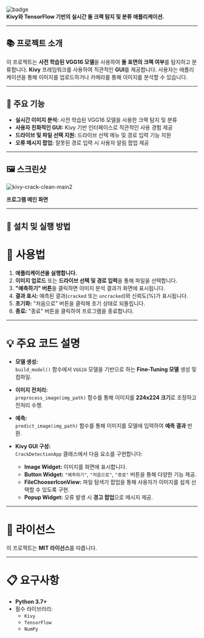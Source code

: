 ![badge](https://img.shields.io/badge/version-1.0.0-blue) <br/>
**Kivy와 TensorFlow 기반의 실시간 돌 크랙 탐지 및 분류 애플리케이션.**

---

## 📚 프로젝트 소개
이 프로젝트는 **사전 학습된 VGG16 모델**을 사용하여 **돌 표면의 크랙 여부**를 탐지하고 분류합니다. **Kivy** 프레임워크를 사용하여 직관적인 **GUI**를 제공합니다. 사용자는 애플리케이션을 통해 이미지를 업로드하거나 카메라를 통해 이미지를 분석할 수 있습니다.

---

## 🔧 주요 기능
- **실시간 이미지 분석:** 사전 학습된 VGG16 모델을 사용한 크랙 탐지 및 분류
- **사용자 친화적인 GUI:** Kivy 기반 인터페이스로 직관적인 사용 경험 제공
- **드라이브 및 파일 선택 지원:** 드라이브 선택 메뉴 및 경로 입력 기능 지원
- **오류 메시지 팝업:** 잘못된 경로 입력 시 사용자 알림 팝업 제공

---

## 🖼️ 스크린샷
![kivy-crack-clean-main2](https://github.com/user-attachments/assets/191ea3fe-cba7-448f-9700-fc7cf08e8b10)

**프로그램 메인 화면**

---

## 🚀 설치 및 실행 방법

# 📝 사용법

1. **애플리케이션을 실행합니다.**
2. **이미지 업로드** 또는 **드라이브 선택 및 경로 입력**을 통해 파일을 선택합니다.
3. **"예측하기" 버튼**을 클릭하면 이미지 분석 결과가 화면에 표시됩니다.
4. **결과 표시:** 예측된 결과(`cracked` 또는 `uncracked`)와 신뢰도(%)가 표시됩니다.
5. **초기화:** "처음으로" 버튼을 클릭해 초기 상태로 되돌립니다.
6. **종료:** "종료" 버튼을 클릭하여 프로그램을 종료합니다.

---

# 💡 주요 코드 설명

- **모델 생성:**  
  `build_model()` 함수에서 `VGG16` 모델을 기반으로 하는 **Fine-Tuning 모델** 생성 및 컴파일.
  
- **이미지 전처리:**  
  `preprocess_image(img_path)` 함수를 통해 이미지를 **224x224 크기**로 조정하고 전처리 수행.
  
- **예측:**  
  `predict_image(img_path)` 함수를 통해 이미지를 모델에 입력하여 **예측 결과** 반환.

- **Kivy GUI 구성:**  
  `CrackDetectionApp` 클래스에서 다음 요소를 구현합니다:
  - **Image Widget:** 이미지를 화면에 표시합니다.
  - **Button Widget:** `"예측하기"`, `"처음으로"`, `"종료"` 버튼을 통해 다양한 기능 제공.
  - **FileChooserIconView:** 파일 탐색기 팝업을 통해 사용자가 이미지를 쉽게 선택할 수 있도록 구현.
  - **Popup Widget:** 오류 발생 시 **경고 팝업**으로 메시지 제공.

---

# 📄 라이선스

이 프로젝트는 **MIT 라이선스**를 따릅니다.

---

# 📋 요구사항

- **Python 3.7+**
- 필수 라이브러리:
  - `Kivy`
  - `TensorFlow`
  - `NumPy`
